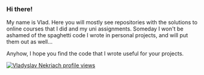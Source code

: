 ### Hi there!

My name is Vlad. Here you will mostly see repositories with the solutions to online courses that I did and my uni assignments. Someday I won't be ashamed of the spaghetti code I wrote in personal projects, and will put them out as well...

Anyhow, I hope you find the code that I wrote useful for your projects.

<!--
**ukitta555/ukitta555** is a ✨ _special_ ✨ repository because its `README.md` (this file) appears on your GitHub profile.

Here are some ideas to get you started:

- 🔭 I’m currently working on ...
- 🌱 I’m currently learning ...
- 👯 I’m looking to collaborate on ...
- 🤔 I’m looking for help with ...
- 💬 Ask me about ...
- 📫 How to reach me: ...
- 😄 Pronouns: ...
- ⚡ Fun fact: ...
-->
<!-- track views -->
[![Vladyslav Nekriach profile views](https://u8views.com/api/v1/github/profiles/37906830/views/day-week-month-total-count.svg)](https://u8views.com/github/ukitta555)
